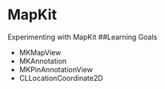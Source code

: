 # MapKit
Experimenting with MapKit
##Learning Goals
<ul>
<li>MKMapView</li>
<li>MKAnnotation</li>
<li>MKPinAnnotationView</li>
<li>CLLocationCoordinate2D</li>
</ul>

